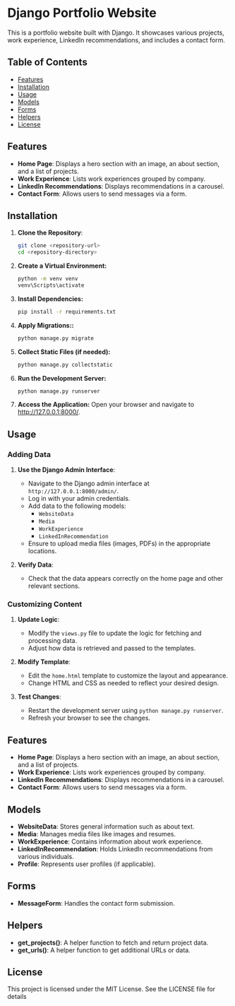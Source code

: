 # Django Portfolio Website

This is a portfolio website built with Django. It showcases various projects, work experience, LinkedIn recommendations, and includes a contact form.

## Table of Contents

- [Features](#features)
- [Installation](#installation)
- [Usage](#usage)
- [Models](#models)
- [Forms](#forms)
- [Helpers](#helpers)
- [License](#license)

## Features

- **Home Page**: Displays a hero section with an image, an about section, and a list of projects.
- **Work Experience**: Lists work experiences grouped by company.
- **LinkedIn Recommendations**: Displays recommendations in a carousel.
- **Contact Form**: Allows users to send messages via a form.

## Installation

1. **Clone the Repository**:
   ```bash
   git clone <repository-url>
   cd <repository-directory>
2. **Create a Virtual Environment:**
    ```bash
    python -m venv venv
    venv\Scripts\activate
3. **Install Dependencies:**
    ```bash
    pip install -r requirements.txt
4. **Apply Migrations::**
    ```bash
    python manage.py migrate
5. **Collect Static Files (if needed):**
    ```bash
    python manage.py collectstatic
5. **Run the Development Server:**
    ```bash
    python manage.py runserver
5. **Access the Application:**
    Open your browser and navigate to http://127.0.0.1:8000/.


## Usage

### Adding Data

1. **Use the Django Admin Interface**:
   - Navigate to the Django admin interface at `http://127.0.0.1:8000/admin/`.
   - Log in with your admin credentials.
   - Add data to the following models:
     - `WebsiteData`
     - `Media`
     - `WorkExperience`
     - `LinkedInRecommendation`
   - Ensure to upload media files (images, PDFs) in the appropriate locations.

2. **Verify Data**:
   - Check that the data appears correctly on the home page and other relevant sections.

### Customizing Content

1. **Update Logic**:
   - Modify the `views.py` file to update the logic for fetching and processing data.
   - Adjust how data is retrieved and passed to the templates.

2. **Modify Template**:
   - Edit the `home.html` template to customize the layout and appearance.
   - Change HTML and CSS as needed to reflect your desired design.

3. **Test Changes**:
   - Restart the development server using `python manage.py runserver`.
   - Refresh your browser to see the changes.

## Features

- **Home Page**: Displays a hero section with an image, an about section, and a list of projects.
- **Work Experience**: Lists work experiences grouped by company.
- **LinkedIn Recommendations**: Displays recommendations in a carousel.
- **Contact Form**: Allows users to send messages via a form.

## Models

- **WebsiteData**: Stores general information such as about text.
- **Media**: Manages media files like images and resumes.
- **WorkExperience**: Contains information about work experience.
- **LinkedInRecommendation**: Holds LinkedIn recommendations from various individuals.
- **Profile**: Represents user profiles (if applicable).

## Forms

- **MessageForm**: Handles the contact form submission.

## Helpers

- **get_projects()**: A helper function to fetch and return project data.
- **get_urls()**: A helper function to get additional URLs or data.

## License

This project is licensed under the MIT License. See the LICENSE file for details


